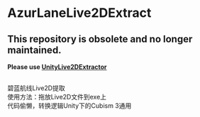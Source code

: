 # AzurLaneLive2DExtract
## This repository is obsolete and no longer maintained.
**Please use [UnityLive2DExtractor](https://github.com/Perfare/UnityLive2DExtractor)**

##
碧蓝航线Live2D提取  
使用方法：拖放Live2D文件到exe上  
代码偷懒，转换逻辑Unity下的Cubism 3通用
